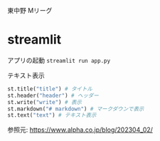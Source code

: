 東中野 Mリーグ


# streamlit
アプリの起動
`streamlit run app.py`

テキスト表示
```python
st.title("title") # タイトル
st.header("header") # ヘッダー
st.write("write") # 表示
st.markdown("# markdown") # マークダウンで表示
st.text("text") # テキスト表示
```

参照元: https://www.alpha.co.jp/blog/202304_02/
